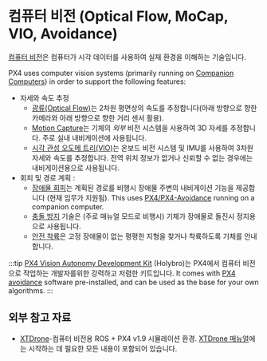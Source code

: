 # 컴퓨터 비전 (Optical Flow, MoCap, VIO, Avoidance)

[컴퓨터 비전](https://en.wikipedia.org/wiki/Computer_vision)은 컴퓨터가 시각 데이터를 사용하여 실재 환경을 이해하는 기술입니다.

PX4 uses computer vision systems (primarily running on [Companion Computers](../companion_computer/README.md)) in order to support the following features:
- 자세와 속도 추정
  - [광류(Optical Flow)](../sensor/optical_flow.md)는 2차원 평면상의 속도를 추정합니다(아래 방향으로 향한 카메라와 아래 방향으로 향한 거리 센서 활용).
  - [Motion Capture](../computer_vision/motion_capture.md)는 기체의 *외부* 비전 시스템을 사용하여 3D 자세를 추정합니다. 주로 실내 내비게이션에 사용됩니다.
  - [시각 관성 오도메 트리(VIO)](../computer_vision/visual_inertial_odometry.md)는 온보드 비전 시스템 및 IMU를 사용하여 3차원  자세와 속도를 추정합니다. 전역 위치 정보가 없거나 신뢰할 수 없는 경우에는 내비게이션용으로 사용됩니다.
- 회피 및 경로 계획 :
  - [장애물 회피](../computer_vision/obstacle_avoidance.md)는 계획된 경로를 비행시 장애물 주변의 내비게이션 기능을 제공합니다 (현재 임무가 지원됨). This uses [PX4/PX4-Avoidance](https://github.com/PX4/PX4-Avoidance) running on a companion computer.
  - [충돌 방지](../computer_vision/collision_prevention.md) 기술은 (주로 매뉴얼 모드로 비행시) 기체가 장애물로 돌진시 정지용으로 사용됩니다.
  - [안전 착륙](../computer_vision/safe_landing.md)은 고정 장애물이 없는 평평한 지형을 찾거나 착륙하도록 기체를 안내합니다.

:::tip
[PX4 Vision Autonomy Development Kit](../complete_vehicles/px4_vision_kit.md) (Holybro)는 PX4에서 컴퓨터 비전으로 작업하는 개발자를위한 강력하고 저렴한 키트입니다. It comes with [PX4 avoidance](https://github.com/PX4/PX4-Avoidance) software pre-installed, and can be used as the base for your own algorithms.
:::

## 외부 참고 자료

- [XTDrone](https://github.com/robin-shaun/XTDrone/blob/master/README.en.md)-컴퓨터 비전용 ROS + PX4 v1.9 시뮬레이션 환경. [XTDrone 매뉴얼](https://www.yuque.com/xtdrone/manual_en)에는 시작하는 데 필요한 모든 내용이 포함되어 있습니다.
